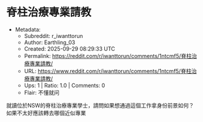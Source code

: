 # 脊柱治療專業請教

- Metadata:
  - Subreddit: r_iwanttorun
  - Author: Earthling_03
  - Created: 2025-09-29 08:29:33 UTC
  - Permalink: https://reddit.com/r/iwanttorun/comments/1ntcmf5/脊柱治療專業請教/
  - URL: https://www.reddit.com/r/iwanttorun/comments/1ntcmf5/脊柱治療專業請教/
  - Ups: 1 | Ratio: 1.0 | Comments: 0
  - Flair: 不懂就问


就讀位於NSW的脊柱治療專業學士，請問如果想通過這個工作拿身份前景如何？如果不太好應該轉去哪個近似專業

